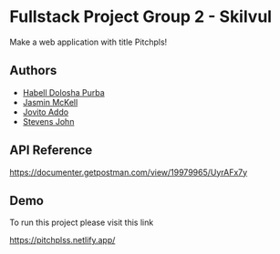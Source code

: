 
# Fullstack Project Group 2 - Skilvul

Make a web application with title Pitchpls! 

## Authors

- [Habell Dolosha Purba](https://www.github.com/doloshabell)
- [Jasmin McKell](https://github.com/nyanjasmin)
- [Jovito Addo](https://github.com/JovitoAddo)
- [Stevens John](https://github.com/StvJo)


## API Reference
https://documenter.getpostman.com/view/19979965/UyrAFx7y



## Demo

To run this project please visit this link

https://pitchplss.netlify.app/
